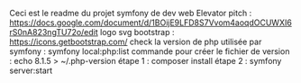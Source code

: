 Ceci est le readme du projet symfony de dev web
Elevator pitch : https://docs.google.com/document/d/1BOijE9LFD8S7Vvom4aoqdOCUWXI6rS0nA823ngTU72o/edit
logo svg bootstrap : https://icons.getbootstrap.com/
check la version de php utilisée par symfony : symfony local:php:list
commande pour créer le fichier de version : echo 8.1.5 > ~/.php-version
étape 1 : composer install
étape 2 : symfony server:start